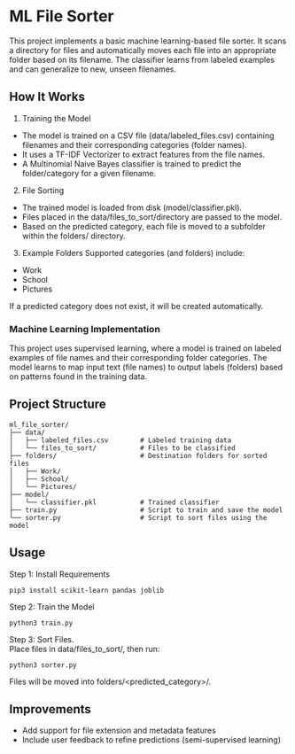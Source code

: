 # ML File Sorter

This project implements a basic machine learning-based file sorter. It scans a directory for files and automatically moves each file into an appropriate folder based on its filename. The classifier learns from labeled examples and can generalize to new, unseen filenames.

## How It Works

1. Training the Model
- The model is trained on a CSV file (data/labeled_files.csv) containing filenames and their corresponding categories (folder names).
- It uses a TF-IDF Vectorizer to extract features from the file names.
- A Multinomial Naive Bayes classifier is trained to predict the folder/category for a given filename.

2. File Sorting
- The trained model is loaded from disk (model/classifier.pkl).
- Files placed in the data/files_to_sort/directory are passed to the model.
- Based on the predicted category, each file is moved to a subfolder within the folders/ directory.

3. Example Folders
Supported categories (and folders) include:
- Work
- School
- Pictures

If a predicted category does not exist, it will be created automatically.

### Machine Learning Implementation

This project uses supervised learning, where a model is trained on labeled examples of file names and their corresponding folder categories. The model learns to map input text (file names) to output labels (folders) based on patterns found in the training data.

## Project Structure
```
ml_file_sorter/
├── data/
│   ├── labeled_files.csv        # Labeled training data
│   └── files_to_sort/           # Files to be classified
├── folders/                     # Destination folders for sorted files
│   ├── Work/
│   ├── School/
│   └── Pictures/
├── model/
│   └── classifier.pkl           # Trained classifier
├── train.py                     # Script to train and save the model
└── sorter.py                    # Script to sort files using the model
```

## Usage
Step 1: Install Requirements
```
pip3 install scikit-learn pandas joblib
```
Step 2: Train the Model
```
python3 train.py
```
Step 3: Sort Files.  
Place files in data/files_to_sort/, then run:
```
python3 sorter.py
```
Files will be moved into folders/<predicted_category>/.

## Improvements
- Add support for file extension and metadata features
- Include user feedback to refine predictions (semi-supervised learning)